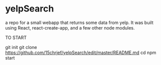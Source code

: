 # yelpSearch
a repo for a small webapp that returns some data from yelp. It was built using React, react-create-app, and a few other node modules.

TO START

git init
git clone https://github.com/15chrjef/yelpSearch/edit/master/README.md <folder name>
cd <folder name>
npm start

  
 
